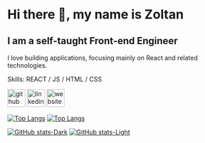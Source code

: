 # Hi there 👋, my name is Zoltan
## I am a self-taught Front-end Engineer
I love building applications, focusing mainly on React and related technologies.

Skills: REACT / JS / HTML / CSS


[<img src='https://cdn.jsdelivr.net/npm/simple-icons@3.0.1/icons/github.svg' alt='github' height='40'>](https://github.com/zwebd)  [<img src='https://cdn.jsdelivr.net/npm/simple-icons@3.0.1/icons/linkedin.svg' alt='linkedin' height='40'>](https://www.linkedin.com/in/zoltan-szabo-dev/)  [<img src='https://cdn.jsdelivr.net/npm/simple-icons@3.0.1/icons/icloud.svg' alt='website' height='40'>](https://www.zoltandev.com)  

[![Top Langs](https://github-readme-stats.vercel.app/api/top-langs/?username=zwebd&layout=compact&theme=dark&langs_count=8)](https://github.com/zwebd/github-readme-stats#gh-dark-mode-only)
[![Top Langs](https://github-readme-stats.vercel.app/api/top-langs/?username=zwebd&layout=compact&theme=default&langs_count=8)](https://github.com/zwebd/github-readme-stats#gh-light-mode-only)

[![GitHub stats-Dark](https://github-readme-stats.vercel.app/api?username=zwebd&show_icons=true&theme=dark&rank_icon=github)](https://github.com/zwebd/github-readme-stats#gh-dark-mode-only)
[![GitHub stats-Light](https://github-readme-stats.vercel.app/api?username=zwebd&show_icons=true&theme=default&rank_icon=github)](https://github.com/zwebd/github-readme-stats#gh-light-mode-only)



